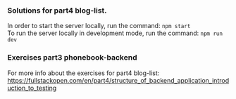 ### Solutions for part4 blog-list.

In order to start the server locally, run the command: `npm start`  
To run the server locally in development mode, run the command: `npm run dev`

### Exercises part3 phonebook-backend

For more info about the exercises for part4 blog-list: https://fullstackopen.com/en/part4/structure_of_backend_application_introduction_to_testing
